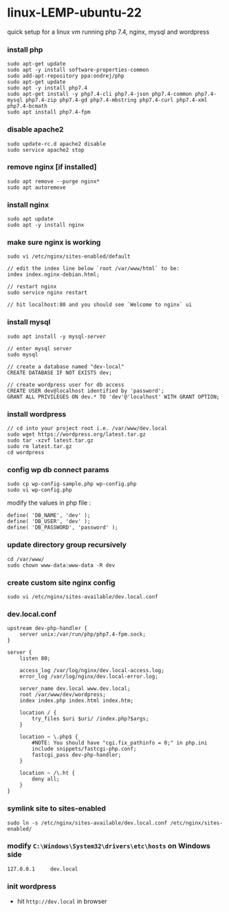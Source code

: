 # linux-LEMP-ubuntu-22
quick setup for a linux vm running php 7.4, nginx, mysql and wordpress

### install php
```
sudo apt-get update
sudo apt -y install software-properties-common
sudo add-apt-repository ppa:ondrej/php
sudo apt-get update
sudo apt -y install php7.4
sudo apt-get install -y php7.4-cli php7.4-json php7.4-common php7.4-mysql php7.4-zip php7.4-gd php7.4-mbstring php7.4-curl php7.4-xml php7.4-bcmath
sudo apt install php7.4-fpm
```

### disable apache2
```
sudo update-rc.d apache2 disable
sudo service apache2 stop
```

### remove nginx [if installed]
```
sudo apt remove --purge nginx*
sudo apt autoremove
```

### install nginx
```
sudo apt update
sudo apt -y install nginx
```

### make sure nginx is working
```
sudo vi /etc/nginx/sites-enabled/default

// edit the index line below `root /var/www/html` to be:
index index.nginx-debian.html;

// restart nginx 
sudo service nginx restart

// hit localhost:80 and you should see `Welcome to nginx` ui
```

### install mysql
```
sudo apt install -y mysql-server

// enter mysql server
sudo mysql

// create a database named "dev-local"
CREATE DATABASE IF NOT EXISTS dev;

// create wordpress user for db access
CREATE USER dev@localhost identified by 'password';
GRANT ALL PRIVILEGES ON dev.* TO 'dev'@'localhost' WITH GRANT OPTION;

```

### install wordpress
```
// cd into your project root i.e. /var/www/dev.local
sudo wget https://wordpress.org/latest.tar.gz
sudo tar -xzvf latest.tar.gz
sudo rm latest.tar.gz
cd wordpress
```

### config wp db connect params
```
sudo cp wp-config-sample.php wp-config.php
sudo vi wp-config.php
```
modify the values in php file :
```
define( 'DB_NAME', 'dev' );
define( 'DB_USER', 'dev' ); 
define( 'DB_PASSWORD', 'password' );
```

### update directory group recursively
```
cd /var/www/
sudo chown www-data:www-data -R dev
```

### create custom site nginx config
```
sudo vi /etc/nginx/sites-available/dev.local.conf
```

### dev.local.conf
```
upstream dev-php-handler {
    server unix:/var/run/php/php7.4-fpm.sock;
}

server {
    listen 80;

    access_log /var/log/nginx/dev.local-access.log;
    error_log /var/log/nginx/dev.local-error.log;

    server_name dev.local www.dev.local;
    root /var/www/dev/wordpress;
    index index.php index.html index.htm;

    location / {
        try_files $uri $uri/ /index.php?$args;
    }

    location ~ \.php$ {
        #NOTE: You should have "cgi.fix_pathinfo = 0;" in php.ini
        include snippets/fastcgi-php.conf;
        fastcgi_pass dev-php-handler;
    }

    location ~ /\.ht {
        deny all;
    }
}
```

### symlink site to sites-enabled
```
sudo ln -s /etc/nginx/sites-available/dev.local.conf /etc/nginx/sites-enabled/
```

### modify `C:\Windows\System32\drivers\etc\hosts` on Windows side
```
127.0.0.1     dev.local
```

### init wordpress
- hit `http://dev.local` in browser
